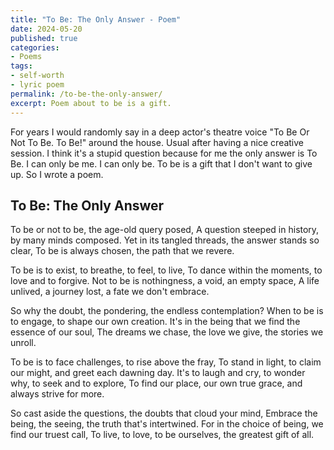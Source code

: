 ```yaml
---
title: "To Be: The Only Answer - Poem"
date: 2024-05-20
published: true
categories:
- Poems
tags:
- self-worth
- lyric poem
permalink: /to-be-the-only-answer/
excerpt: Poem about to be is a gift.
---
```

For years I would randomly say in a deep actor's theatre voice "To Be Or Not To Be. To Be!" around the house. Usual after having a nice creative session. I think it's a stupid question because for me the only answer is To Be. I can only be me. I can only be. To be is a gift that I don't want to give up. So I wrote a poem.

## To Be: The Only Answer

To be or not to be, the age-old query posed,
A question steeped in history, by many minds composed.
Yet in its tangled threads, the answer stands so clear,
To be is always chosen, the path that we revere.

To be is to exist, to breathe, to feel, to live,
To dance within the moments, to love and to forgive.
Not to be is nothingness, a void, an empty space,
A life unlived, a journey lost, a fate we don't embrace.

So why the doubt, the pondering, the endless contemplation?
When to be is to engage, to shape our own creation.
It's in the being that we find the essence of our soul,
The dreams we chase, the love we give, the stories we unroll.

To be is to face challenges, to rise above the fray,
To stand in light, to claim our might, and greet each dawning day.
It's to laugh and cry, to wonder why, to seek and to explore,
To find our place, our own true grace, and always strive for more.

So cast aside the questions, the doubts that cloud your mind,
Embrace the being, the seeing, the truth that's intertwined.
For in the choice of being, we find our truest call,
To live, to love, to be ourselves, the greatest gift of all.